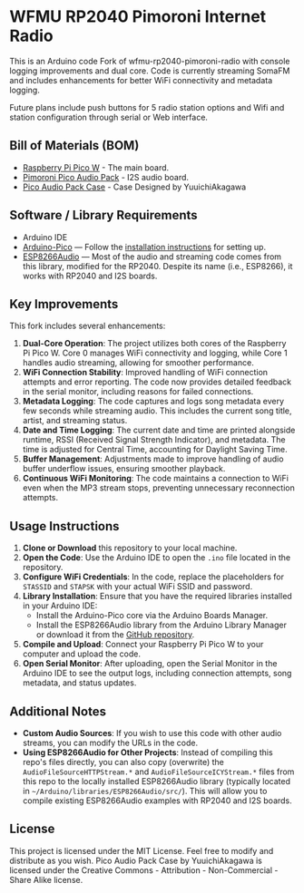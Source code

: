 # WFMU RP2040 Pimoroni Internet Radio

This is an Arduino code Fork of wfmu-rp2040-pimoroni-radio with console logging improvements and dual core.  Code is currently streaming SomaFM and includes enhancements for better WiFi connectivity and metadata logging.

Future plans include push buttons for 5 radio station options and Wifi and station configuration through serial or Web interface.

## Bill of Materials (BOM)

- [Raspberry Pi Pico W](https://shop.pimoroni.com/products/raspberry-pi-pico-w) - The main board.
- [Pimoroni Pico Audio Pack](https://shop.pimoroni.com/products/pico-audio-pack) - I2S audio board.
- [Pico Audio Pack Case](https://www.thingiverse.com/thing:6404203) - Case Designed by YuuichiAkagawa

## Software / Library Requirements

- Arduino IDE
- [Arduino-Pico](https://arduino-pico.readthedocs.io/en/latest/) — Follow the [installation instructions](https://learn.adafruit.com/rp2040-arduino-with-the-earlephilhower-core/installing-the-earlephilhower-core) for setting up.
- [ESP8266Audio](https://github.com/earlephilhower/ESP8266Audio/) — Most of the audio and streaming code comes from this library, modified for the RP2040. Despite its name (i.e., ESP8266), it works with RP2040 and I2S boards.

## Key Improvements

This fork includes several enhancements:

1. **Dual-Core Operation**: The project utilizes both cores of the Raspberry Pi Pico W. Core 0 manages WiFi connectivity and logging, while Core 1 handles audio streaming, allowing for smoother performance.
2. **WiFi Connection Stability**: Improved handling of WiFi connection attempts and error reporting. The code now provides detailed feedback in the serial monitor, including reasons for failed connections.
3. **Metadata Logging**: The code captures and logs song metadata every few seconds while streaming audio. This includes the current song title, artist, and streaming status.
4. **Date and Time Logging**: The current date and time are printed alongside runtime, RSSI (Received Signal Strength Indicator), and metadata. The time is adjusted for Central Time, accounting for Daylight Saving Time.
5. **Buffer Management**: Adjustments made to improve handling of audio buffer underflow issues, ensuring smoother playback.
6. **Continuous WiFi Monitoring**: The code maintains a connection to WiFi even when the MP3 stream stops, preventing unnecessary reconnection attempts.

## Usage Instructions

1. **Clone or Download** this repository to your local machine.
2. **Open the Code**: Use the Arduino IDE to open the `.ino` file located in the repository.
3. **Configure WiFi Credentials**: In the code, replace the placeholders for `STASSID` and `STAPSK` with your actual WiFi SSID and password.
4. **Library Installation**: Ensure that you have the required libraries installed in your Arduino IDE:
   - Install the Arduino-Pico core via the Arduino Boards Manager.
   - Install the ESP8266Audio library from the Arduino Library Manager or download it from the [GitHub repository](https://github.com/earlephilhower/ESP8266Audio/).
5. **Compile and Upload**: Connect your Raspberry Pi Pico W to your computer and upload the code.
6. **Open Serial Monitor**: After uploading, open the Serial Monitor in the Arduino IDE to see the output logs, including connection attempts, song metadata, and status updates.

## Additional Notes

- **Custom Audio Sources**: If you wish to use this code with other audio streams, you can modify the URLs in the code.
- **Using ESP8266Audio for Other Projects**: Instead of compiling this repo's files directly, you can also copy (overwrite) the `AudioFileSourceHTTPStream.*` and `AudioFileSourceICYStream.*` files from this repo to the locally installed ESP8266Audio library (typically located in `~/Arduino/libraries/ESP8266Audio/src/`). This will allow you to compile existing ESP8266Audio examples with RP2040 and I2S boards.

## License

This project is licensed under the MIT License. Feel free to modify and distribute as you wish.
Pico Audio Pack Case by YuuichiAkagawa is licensed under the Creative Commons - Attribution - Non-Commercial - Share Alike license.
